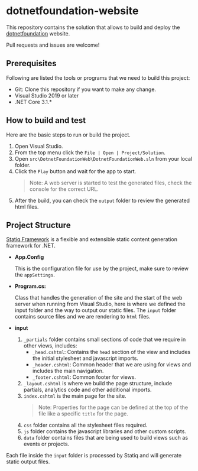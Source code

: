 # dotnetfoundation-website

This repository contains the solution that allows to build and deploy the [dotnetfoundation](https://dotnetfoundation.org/) website.

Pull requests and issues are welcome!

## Prerequisites

Following are listed the tools or programs that we need to build this project:

* Git: Clone this repository if you want to make any change.
* Visual Studio 2019 or later
* .NET Core 3.1.*

## How to build and test

Here are the basic steps to run or build the project.

1. Open Visual Studio.
1. From the top menu click the `File | Open | Project/Solution`.
1. Open `src\DotnetFoundationWeb\DotnetFoundationWeb.sln` from your local folder.
1. Click the `Play` button and wait for the app to start.
    > Note: A web server is started to test the generated files, check the console for the correct URL.
1. After the build, you can check the `output` folder to review the generated html files.

## Project Structure

[Statiq.Framework](https://github.com/statiqdev/Statiq.Framework) is a flexible and extensible static content generation framework for .NET.


* **App.Config**

    This is the configuration file for use by the project, make sure to review the `appSettings`.

* **Program.cs:**

    Class that handles the generation of the site and the start of the web server when running from Visual Studio, here is where we defined the input folder and the way to output our static files.
    The `input` folder contains source files and we are rendering to `html` files.

* **input**

    1. `_partials` folder contains small sections of code that we require in other views, includes:
        * `_head.cshtml`: Contains the `head` section of the view and includes the initial stylesheet and javascript imports.
        * `_header.cshtml`: Common header that we are using for views and includes the main navigation.
        * `_footer.cshtml`: Common footer for views.
    1. `_layout.cshtml` is where we build the page structure, include partials, analytics code and other additional imports.
    1. `index.cshtml` is the main page for the site.
        > Note: Properties for the page can be defined at the top of the file like a specific `title` for the page.
    1. `css` folder contains all the stylesheet files required. 
    1. `js` folder contains the javascript libraries and other custom scripts.
    1. `data` folder contains files that are being used to build views such as events or projects.

Each file inside the `input` folder is processed by Statiq and will generate static output files.
